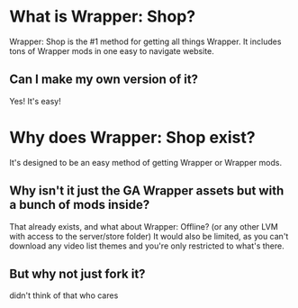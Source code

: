 # What is Wrapper: Shop?
Wrapper: Shop is the #1 method for getting all things Wrapper. It includes tons of Wrapper mods in one easy to navigate website.

## Can I make my own version of it?
Yes! It's easy!

# Why does Wrapper: Shop exist?
It's designed to be an easy method of getting Wrapper or Wrapper mods.

## Why isn't it just the GA Wrapper assets but with a bunch of mods inside?
That already exists, and what about Wrapper: Offline? (or any other LVM with access to the server/store folder) It would also be limited, as you can't download any video list themes and you're only restricted to what's there.

## But why not just fork it?
didn't think of that who cares
